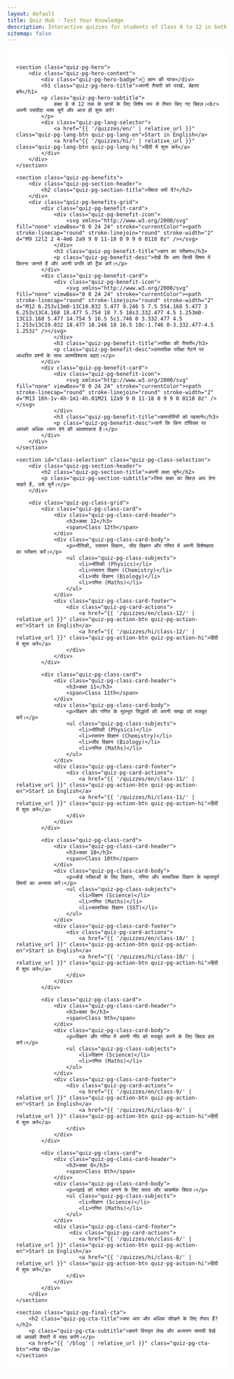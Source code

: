 ```yaml
---
layout: default
title: Quiz Hub - Test Your Knowledge
description: Interactive quizzes for students of Class 8 to 12 in both Hindi and English. Test your knowledge in Physics, Chemistry, Biology, and Math.
sitemap: false
---
```


<div class="quiz-pg-container">

    <section class="quiz-pg-hero">
        <div class="quiz-pg-hero-content">
            <div class="quiz-pg-hero-badge">🚀 ज्ञान की यात्रा</div>
            <h1 class="quiz-pg-hero-title">अपनी तैयारी को परखें, बेहतर बनें</h1>
            <p class="quiz-pg-hero-subtitle">
                कक्षा 8 से 12 तक के छात्रों के लिए विशेष रूप से तैयार किए गए क्विज़।<br> अपनी पसंदीदा भाषा चुनें और आज ही शुरू करें!
            </p>
            <div class="quiz-pg-lang-selector">
                <a href="{{ '/quizzes/en/' | relative_url }}" class="quiz-pg-lang-btn quiz-pg-lang-en">Start in English</a>
                <a href="{{ '/quizzes/hi/' | relative_url }}" class="quiz-pg-lang-btn quiz-pg-lang-hi">हिंदी में शुरू करें</a>
            </div>
        </div>
    </section>

    <section class="quiz-pg-benefits">
        <div class="quiz-pg-section-header">
            <h2 class="quiz-pg-section-title">क्विज़ क्यों दें?</h2>
        </div>
        <div class="quiz-pg-benefits-grid">
            <div class="quiz-pg-benefit-card">
                <div class="quiz-pg-benefit-icon">
                    <svg xmlns="http://www.w3.org/2000/svg" fill="none" viewBox="0 0 24 24" stroke="currentColor"><path stroke-linecap="round" stroke-linejoin="round" stroke-width="2" d="M9 12l2 2 4-4m6 2a9 9 0 11-18 0 9 9 0 0118 0z" /></svg>
                </div>
                <h3 class="quiz-pg-benefit-title">ज्ञान का परीक्षण</h3>
                <p class="quiz-pg-benefit-desc">देखें कि आप किसी विषय में कितना जानते हैं और अपनी प्रगति को ट्रैक करें।</p>
            </div>
            <div class="quiz-pg-benefit-card">
                <div class="quiz-pg-benefit-icon">
                    <svg xmlns="http://www.w3.org/2000/svg" fill="none" viewBox="0 0 24 24" stroke="currentColor"><path stroke-linecap="round" stroke-linejoin="round" stroke-width="2" d="M12 6.253v13m0-13C10.832 5.477 9.246 5 7.5 5S4.168 5.477 3 6.253v13C4.168 18.477 5.754 18 7.5 18s3.332.477 4.5 1.253m0-13C13.168 5.477 14.754 5 16.5 5c1.746 0 3.332.477 4.5 1.253v13C19.832 18.477 18.246 18 16.5 18c-1.746 0-3.332.477-4.5 1.253z" /></svg>
                </div>
                <h3 class="quiz-pg-benefit-title">परीक्षा की तैयारी</h3>
                <p class="quiz-pg-benefit-desc">वास्तविक परीक्षा पैटर्न पर आधारित प्रश्नों के साथ आत्मविश्वास बढ़ाएं।</p>
            </div>
            <div class="quiz-pg-benefit-card">
                <div class="quiz-pg-benefit-icon">
                    <svg xmlns="http://www.w3.org/2000/svg" fill="none" viewBox="0 0 24 24" stroke="currentColor"><path stroke-linecap="round" stroke-linejoin="round" stroke-width="2" d="M13 16h-1v-4h-1m1-4h.01M21 12a9 9 0 11-18 0 9 9 0 0118 0z" /></svg>
                </div>
                <h3 class="quiz-pg-benefit-title">कमजोरियों को पहचानें</h3>
                <p class="quiz-pg-benefit-desc">जानें कि किन टॉपिक्स पर आपको अधिक ध्यान देने की आवश्यकता है।</p>
            </div>
        </div>
    </section>

    <section id="class-selection" class="quiz-pg-class-selection">
        <div class="quiz-pg-section-header">
            <h2 class="quiz-pg-section-title">अपनी कक्षा चुनें</h2>
            <p class="quiz-pg-section-subtitle">जिस कक्षा का क्विज़ आप देना चाहते हैं, उसे चुनें।</p>
        </div>

        <div class="quiz-pg-class-grid">
            <div class="quiz-pg-class-card">
                <div class="quiz-pg-class-card-header">
                    <h3>कक्षा 12</h3>
                    <span>Class 12th</span>
                </div>
                <div class="quiz-pg-class-card-body">
                    <p>भौतिकी, रसायन विज्ञान, जीव विज्ञान और गणित में अपनी विशेषज्ञता का परीक्षण करें।</p>
                    <ul class="quiz-pg-class-subjects">
                        <li>भौतिकी (Physics)</li>
                        <li>रसायन विज्ञान (Chemistry)</li>
                        <li>जीव विज्ञान (Biology)</li>
                        <li>गणित (Maths)</li>
                    </ul>
                </div>
                <div class="quiz-pg-class-card-footer">
                    <div class="quiz-pg-card-actions">
                        <a href="{{ '/quizzes/en/class-12/' | relative_url }}" class="quiz-pg-action-btn quiz-pg-action-en">Start in English</a>
                        <a href="{{ '/quizzes/hi/class-12/' | relative_url }}" class="quiz-pg-action-btn quiz-pg-action-hi">हिंदी में शुरू करें</a>
                    </div>
                </div>
            </div>

            <div class="quiz-pg-class-card">
                <div class="quiz-pg-class-card-header">
                    <h3>कक्षा 11</h3>
                    <span>Class 11th</span>
                </div>
                <div class="quiz-pg-class-card-body">
                    <p>विज्ञान और गणित के मूलभूत सिद्धांतों की अपनी समझ को मजबूत करें।</p>
                    <ul class="quiz-pg-class-subjects">
                        <li>भौतिकी (Physics)</li>
                        <li>रसायन विज्ञान (Chemistry)</li>
                        <li>जीव विज्ञान (Biology)</li>
                        <li>गणित (Maths)</li>
                    </ul>
                </div>
                <div class="quiz-pg-class-card-footer">
                    <div class="quiz-pg-card-actions">
                        <a href="{{ '/quizzes/en/class-11/' | relative_url }}" class="quiz-pg-action-btn quiz-pg-action-en">Start in English</a>
                        <a href="{{ '/quizzes/hi/class-11/' | relative_url }}" class="quiz-pg-action-btn quiz-pg-action-hi">हिंदी में शुरू करें</a>
                    </div>
                </div>
            </div>

            <div class="quiz-pg-class-card">
                <div class="quiz-pg-class-card-header">
                    <h3>कक्षा 10</h3>
                    <span>Class 10th</span>
                </div>
                <div class="quiz-pg-class-card-body">
                    <p>बोर्ड परीक्षाओं के लिए विज्ञान, गणित और सामाजिक विज्ञान के महत्वपूर्ण विषयों का अभ्यास करें।</p>
                    <ul class="quiz-pg-class-subjects">
                        <li>विज्ञान (Science)</li>
                        <li>गणित (Maths)</li>
                        <li>सामाजिक विज्ञान (SST)</li>
                    </ul>
                </div>
                <div class="quiz-pg-class-card-footer">
                    <div class="quiz-pg-card-actions">
                        <a href="{{ '/quizzes/en/class-10/' | relative_url }}" class="quiz-pg-action-btn quiz-pg-action-en">Start in English</a>
                        <a href="{{ '/quizzes/hi/class-10/' | relative_url }}" class="quiz-pg-action-btn quiz-pg-action-hi">हिंदी में शुरू करें</a>
                    </div>
                </div>
            </div>

            <div class="quiz-pg-class-card">
                <div class="quiz-pg-class-card-header">
                    <h3>कक्षा 9</h3>
                    <span>Class 9th</span>
                </div>
                <div class="quiz-pg-class-card-body">
                    <p>विज्ञान और गणित में अपनी नींव को मजबूत करने के लिए क्विज़ हल करें।</p>
                    <ul class="quiz-pg-class-subjects">
                        <li>विज्ञान (Science)</li>
                        <li>गणित (Maths)</li>
                    </ul>
                </div>
                <div class="quiz-pg-class-card-footer">
                    <div class="quiz-pg-card-actions">
                        <a href="{{ '/quizzes/en/class-9/' | relative_url }}" class="quiz-pg-action-btn quiz-pg-action-en">Start in English</a>
                        <a href="{{ '/quizzes/hi/class-9/' | relative_url }}" class="quiz-pg-action-btn quiz-pg-action-hi">हिंदी में शुरू करें</a>
                    </div>
                </div>
            </div>

            <div class="quiz-pg-class-card">
                <div class="quiz-pg-class-card-header">
                    <h3>कक्षा 8</h3>
                    <span>Class 8th</span>
                </div>
                <div class="quiz-pg-class-card-body">
                    <p>पढ़ाई को मजेदार बनाने के लिए सरल और आकर्षक क्विज़।</p>
                    <ul class="quiz-pg-class-subjects">
                        <li>विज्ञान (Science)</li>
                        <li>गणित (Maths)</li>
                    </ul>
                </div>
                <div class="quiz-pg-class-card-footer">
                     <div class="quiz-pg-card-actions">
                        <a href="{{ '/quizzes/en/class-8/' | relative_url }}" class="quiz-pg-action-btn quiz-pg-action-en">Start in English</a>
                        <a href="{{ '/quizzes/hi/class-8/' | relative_url }}" class="quiz-pg-action-btn quiz-pg-action-hi">हिंदी में शुरू करें</a>
                    </div>
                </div>
            </div>
        </div>
    </section>

    <section class="quiz-pg-final-cta">
        <h2 class="quiz-pg-cta-title">क्या आप और अधिक सीखने के लिए तैयार हैं?</h2>
        <p class="quiz-pg-cta-subtitle">हमारे विस्तृत लेख और अध्ययन सामग्री देखें जो आपकी तैयारी में मदद करेंगे।</p>
        <a href="{{ '/blog' | relative_url }}" class="quiz-pg-cta-btn">लेख पढ़ें</a>
    </section>

</div>

<style>
/* ====== General Styles (Light Mode Default) ====== */
:root {
    --quiz-bg: #ffffff;
    --quiz-bg-soft: #f9fafb;
    --quiz-bg-cta: linear-gradient(135deg, #f5f3ff, #ede9fe);
    --quiz-text-primary: #111827;
    --quiz-text-secondary: #4b5563;
    --quiz-text-subtle: #6b7280;
    --quiz-border: #e5e7eb;
    --quiz-card-bg: #ffffff;
    --quiz-card-shadow: 0 4px 20px rgba(0,0,0,0.05);
    --quiz-tag-bg: #f3f4f6;
    --quiz-tag-text: #374151;
    --quiz-primary-accent: #4f46e5;
    --quiz-primary-accent-light: #a5b4fc;
    --quiz-primary-accent-dark: #3730a3;
    --quiz-badge-bg: #e0e7ff;
    --quiz-badge-text: #4338ca;
}
.quiz-pg-container {
    margin: 0 auto;
    padding: 20px;
    font-family: -apple-system, BlinkMacSystemFont, "Segoe UI", Roboto, Helvetica, Arial, sans-serif;
    background-color: var(--quiz-bg);
    color: var(--quiz-text-primary);
}
.quiz-pg-section-header {
    text-align: center;
    margin-bottom: 40px;
}
.quiz-pg-section-title {
    font-size: 2.25rem;
    font-weight: 700;
    margin-bottom: 8px;
    color: var(--quiz-text-primary);
}
.quiz-pg-section-subtitle {
    font-size: 1.125rem;
    color: var(--quiz-text-subtle);
    max-width: 600px;
    margin: 0 auto;
}
.quiz-pg-hero {
    text-align: center;
    padding: 80px 20px;
    background-color: var(--quiz-bg-soft);
    border-radius: 24px;
    margin-bottom: 60px;
    border: 1px solid var(--quiz-border);
}
.quiz-pg-hero-badge {
    display: inline-block;
    background-color: var(--quiz-badge-bg);
    color: var(--quiz-badge-text);
    padding: 6px 16px;
    border-radius: 9999px;
    font-size: 0.875rem;
    font-weight: 600;
    margin-bottom: 20px;
}
.quiz-pg-hero-title {
    font-size: 3rem;
    font-weight: 800;
    color: var(--quiz-text-primary);
    margin-bottom: 16px;
    line-height: 1.2;
}
.quiz-pg-hero-subtitle {
    font-size: 1.25rem;
    color: var(--quiz-text-secondary);
    max-width: 700px;
    margin: 0 auto 32px;
    line-height: 1.6;
}
.quiz-pg-lang-selector {
    display: flex;
    justify-content: center;
    gap: 16px;
    flex-wrap: wrap;
}
.quiz-pg-lang-btn {
    padding: 12px 28px;
    border-radius: 12px;
    font-size: 1rem;
    font-weight: 600;
    text-decoration: none;
    border: 2px solid transparent;
    transition: all 0.3s ease;
}
.quiz-pg-lang-en {
    background: linear-gradient(to right, #4f46e5, #7c3aed);
    color: white;
}
.quiz-pg-lang-en:hover {
    transform: translateY(-2px);
    box-shadow: 0 10px 15px -3px rgba(79, 70, 229, 0.2);
}
.quiz-pg-lang-hi {
    background-color: var(--quiz-bg);
    color: var(--quiz-primary-accent);
    border-color: var(--quiz-border);
}
.quiz-pg-lang-hi:hover {
    background-color: var(--quiz-bg-soft);
    border-color: #d1d5db;
    transform: translateY(-2px);
}
.quiz-pg-benefits {
    margin-bottom: 60px;
}
.quiz-pg-benefits-grid {
    display: grid;
    grid-template-columns: repeat(auto-fit, minmax(280px, 1fr));
    gap: 30px;
}
.quiz-pg-benefit-card {
    background-color: var(--quiz-card-bg);
    padding: 30px;
    border-radius: 16px;
    text-align: center;
    border: 1px solid var(--quiz-border);
    transition: transform 0.3s ease, box-shadow 0.3s ease, border-color 0.3s ease;
}
.quiz-pg-benefit-card:hover {
    transform: translateY(-5px);
    box-shadow: var(--quiz-card-shadow);
}
.quiz-pg-benefit-icon {
    width: 50px;
    height: 50px;
    margin: 0 auto 20px;
    color: var(--quiz-primary-accent);
}
.quiz-pg-benefit-icon svg {
    width: 100%; height: 100%;
}
.quiz-pg-benefit-title {
    font-size: 1.25rem;
    font-weight: 600;
    margin-bottom: 8px;
    color: var(--quiz-text-primary);
}
.quiz-pg-benefit-desc {
    font-size: 1rem;
    color: var(--quiz-text-subtle);
    line-height: 1.6;
}
.quiz-pg-class-selection {
    padding-top: 40px;
}
.quiz-pg-class-grid {
    display: grid;
    grid-template-columns: repeat(auto-fit, minmax(320px, 1fr));
    gap: 30px;
}
.quiz-pg-class-card {
    background-color: var(--quiz-card-bg);
    border: 1px solid var(--quiz-border);
    border-radius: 16px;
    overflow: hidden;
    display: flex;
    flex-direction: column;
    transition: box-shadow 0.3s ease;
}
.quiz-pg-class-card:hover {
    box-shadow: 0 8px 25px rgba(0,0,0,0.07);
}
.quiz-pg-class-card-header {
    background: linear-gradient(to right, #4338ca, #6d28d9);
    color: white;
    padding: 20px;
}
.quiz-pg-class-card-header h3 {
    font-size: 1.75rem;
    font-weight: 700;
    margin: 0;
}
.quiz-pg-class-card-header span {
    font-size: 1rem; opacity: 0.8;
}
.quiz-pg-class-card-body {
    padding: 20px;
    flex-grow: 1;
}
.quiz-pg-class-card-body p {
    color: var(--quiz-text-secondary);
    margin-top: 0;
    margin-bottom: 20px;
}
.quiz-pg-class-subjects {
    list-style: none;
    padding: 0;
    margin: 0;
}
.quiz-pg-class-subjects li {
    background-color: var(--quiz-tag-bg);
    color: var(--quiz-tag-text);
    display: inline-block;
    padding: 4px 10px;
    border-radius: 8px;
    margin-right: 8px;
    margin-bottom: 8px;
    font-size: 0.875rem;
    font-weight: 500;
}
.quiz-pg-class-card-footer {
    padding: 20px;
    background-color: var(--quiz-bg-soft);
    border-top: 1px solid var(--quiz-border);
}
.quiz-pg-card-actions {
    display: flex;
    gap: 12px;
}
.quiz-pg-action-btn {
    flex-grow: 1;
    padding: 12px 10px;
    border-radius: 10px;
    font-size: 0.9rem;
    font-weight: 600;
    text-decoration: none;
    text-align: center;
    transition: all 0.2s ease-in-out;
    border: 1px solid transparent;
}
.quiz-pg-action-en {
    background: var(--quiz-primary-accent);
    color: white;
}
.quiz-pg-action-en:hover {
    background: var(--quiz-primary-accent-dark);
    transform: translateY(-2px);
}
.quiz-pg-action-hi {
    background-color: var(--quiz-card-bg);
    color: var(--quiz-primary-accent);
    border-color: var(--quiz-border);
}
.quiz-pg-action-hi:hover {
    background-color: var(--quiz-bg-soft);
    border-color: var(--quiz-primary-accent);
}
.quiz-pg-final-cta {
    margin-top: 80px;
    padding: 60px 30px;
    text-align: center;
    background: var(--quiz-bg-cta);
    border-radius: 24px;
}
.quiz-pg-cta-title {
    font-size: 2rem;
    font-weight: 700;
    color: var(--quiz-text-primary);
    margin-bottom: 12px;
}
.quiz-pg-cta-subtitle {
    font-size: 1.125rem;
    color: var(--quiz-text-secondary);
    margin-bottom: 30px;
}
.quiz-pg-cta-btn {
    background: linear-gradient(to right, #4f46e5, #7c3aed);
    color: white;
    padding: 14px 32px;
    border-radius: 12px;
    font-size: 1.125rem;
    font-weight: 600;
    text-decoration: none;
    display: inline-block;
    transition: all 0.3s ease;
}
.quiz-pg-cta-btn:hover {
    transform: translateY(-3px);
    box-shadow: 0 10px 20px -5px rgba(79, 70, 229, 0.3);
}
@media (max-width: 768px) {
    .quiz-pg-hero-title { font-size: 2.25rem; }
    .quiz-pg-hero-subtitle { font-size: 1.125rem; }
    .quiz-pg-section-title { font-size: 1.875rem; }
}

/* ============================================= */
/* =========== DARK MODE STYLES (Manual Toggle) == */
/* ============================================= */
.dark-mode {
    --quiz-bg: #111827;
    --quiz-bg-soft: #1f2937;
    --quiz-bg-cta: linear-gradient(135deg, #1e1b4b, #2e1065);
    --quiz-text-primary: #f9fafb;
    --quiz-text-secondary: #d1d5db;
    --quiz-text-subtle: #9ca3af;
    --quiz-border: #374151;
    --quiz-card-bg: #1f2937;
    --quiz-card-shadow: none;
    --quiz-tag-bg: #374151;
    --quiz-tag-text: #d1d5db;
    --quiz-badge-bg: #3730a3;
    --quiz-badge-text: #c7d2fe;
}
.dark-mode .quiz-pg-lang-hi {
    border-color: #4b5563;
}
.dark-mode .quiz-pg-lang-hi:hover {
    background-color: #4b5563;
    border-color: #6b7280;
}
.dark-mode .quiz-pg-benefit-card:hover {
    border-color: var(--quiz-primary-accent);
}
.dark-mode .quiz-pg-class-card:hover {
    box-shadow: 0 0 25px rgba(79, 70, 229, 0.2);
}
.dark-mode .quiz-pg-action-hi {
    background-color: var(--quiz-bg-soft);
    color: var(--quiz-primary-accent-light);
    border-color: var(--quiz-border);
}
.dark-mode .quiz-pg-action-hi:hover {
    border-color: var(--quiz-primary-accent-light);
}
.dark-mode .quiz-pg-cta-btn:hover {
    box-shadow: 0 10px 20px -5px rgba(129, 140, 248, 0.2);
}
</style>